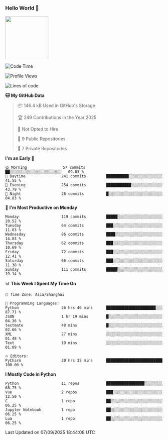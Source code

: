 ### Hello World 👋
<img align="" height="137px" src="https://github-readme-stats.vercel.app/api?username=myhMARS&hide_title=true&hide_border=true&show_icons=trueline_height=21&text_color=000&icon_color=000&bg_color=0,ea6161,ffc64d,fffc4d,52fa5a&theme=graywhite" /> </div>
<!--START_SECTION:waka-->
![Code Time](http://img.shields.io/badge/Code%20Time-920%20hrs%2023%20mins-blue)

![Profile Views](http://img.shields.io/badge/Profile%20Views-0-blue)

![Lines of code](https://img.shields.io/badge/From%20Hello%20World%20I%27ve%20Written-410.1%20thousand%20lines%20of%20code-blue)

**🐱 My GitHub Data** 

> 📦 146.4 kB Used in GitHub's Storage 
 > 
> 🏆 249 Contributions in the Year 2025
 > 
> 🚫 Not Opted to Hire
 > 
> 📜 9 Public Repositories 
 > 
> 🔑 7 Private Repositories 
 > 
**I'm an Early 🐤** 

```text
🌞 Morning                57 commits          ██░░░░░░░░░░░░░░░░░░░░░░░   09.83 % 
🌆 Daytime                241 commits         ██████████░░░░░░░░░░░░░░░   41.55 % 
🌃 Evening                254 commits         ███████████░░░░░░░░░░░░░░   43.79 % 
🌙 Night                  28 commits          █░░░░░░░░░░░░░░░░░░░░░░░░   04.83 % 
```
📅 **I'm Most Productive on Monday** 

```text
Monday                   119 commits         █████░░░░░░░░░░░░░░░░░░░░   20.52 % 
Tuesday                  64 commits          ███░░░░░░░░░░░░░░░░░░░░░░   11.03 % 
Wednesday                86 commits          ████░░░░░░░░░░░░░░░░░░░░░   14.83 % 
Thursday                 62 commits          ███░░░░░░░░░░░░░░░░░░░░░░   10.69 % 
Friday                   72 commits          ███░░░░░░░░░░░░░░░░░░░░░░   12.41 % 
Saturday                 66 commits          ███░░░░░░░░░░░░░░░░░░░░░░   11.38 % 
Sunday                   111 commits         █████░░░░░░░░░░░░░░░░░░░░   19.14 % 
```


📊 **This Week I Spent My Time On** 

```text
🕑︎ Time Zone: Asia/Shanghai

💬 Programming Languages: 
Python                   26 hrs 46 mins      ██████████████████████░░░   87.71 % 
JSON                     1 hr 19 mins        █░░░░░░░░░░░░░░░░░░░░░░░░   04.36 % 
textmate                 48 mins             █░░░░░░░░░░░░░░░░░░░░░░░░   02.66 % 
XML                      27 mins             ░░░░░░░░░░░░░░░░░░░░░░░░░   01.48 % 
Text                     19 mins             ░░░░░░░░░░░░░░░░░░░░░░░░░   01.09 % 

🔥 Editors: 
PyCharm                  30 hrs 32 mins      █████████████████████████   100.00 % 
```

**I Mostly Code in Python** 

```text
Python                   11 repos            █████████████████░░░░░░░░   68.75 % 
Vue                      2 repos             ███░░░░░░░░░░░░░░░░░░░░░░   12.50 % 
C                        1 repo              ██░░░░░░░░░░░░░░░░░░░░░░░   06.25 % 
Jupyter Notebook         1 repo              ██░░░░░░░░░░░░░░░░░░░░░░░   06.25 % 
Lua                      1 repo              ██░░░░░░░░░░░░░░░░░░░░░░░   06.25 % 
```




 Last Updated on 07/09/2025 18:44:08 UTC
<!--END_SECTION:waka-->

<!--
**myhMARS/myhMARS** is a ✨ _special_ ✨ repository because its `README.md` (this file) appears on your GitHub profile.

Here are some ideas to get you started:

- 🔭 I’m currently working on ...
- 🌱 I’m currently learning ...
- 👯 I’m looking to collaborate on ...
- 🤔 I’m looking for help with ...
- 💬 Ask me about ...
- 📫 How to reach me: ...
- 😄 Pronouns: ...
- ⚡ Fun fact: ...
-->
